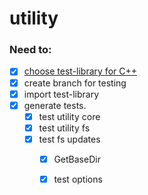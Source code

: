 # utility

### Need to:
- [x] [choose test-library for C++](docs/testing)
- [x] create branch for testing
- [x] import test-library
- [x] generate tests.
    - [x] test utility core
    - [x] test utility fs
    - [x] test fs updates
        - [x] GetBaseDir
        - [x] test options


